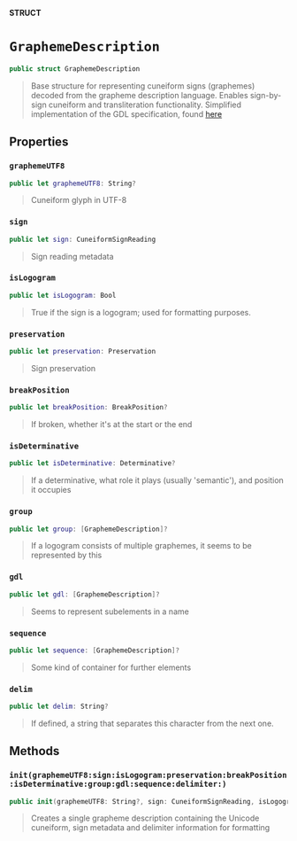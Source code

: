 **STRUCT**

# `GraphemeDescription`

```swift
public struct GraphemeDescription
```

> Base structure for representing cuneiform signs (graphemes) decoded from the grapheme description language. Enables sign-by-sign cuneiform and transliteration functionality. Simplified implementation of the GDL specification, found [here](https://github.com/oracc/oracc/blob/master/doc/ns/gdl/1.0/gdl.xdf)

## Properties
### `graphemeUTF8`

```swift
public let graphemeUTF8: String?
```

> Cuneiform glyph in UTF-8

### `sign`

```swift
public let sign: CuneiformSignReading
```

> Sign reading metadata

### `isLogogram`

```swift
public let isLogogram: Bool
```

> True if the sign is a logogram; used for formatting purposes.

### `preservation`

```swift
public let preservation: Preservation
```

> Sign preservation

### `breakPosition`

```swift
public let breakPosition: BreakPosition?
```

> If broken, whether it's at the start or the end

### `isDeterminative`

```swift
public let isDeterminative: Determinative?
```

> If a determinative, what role it plays (usually 'semantic'), and position it occupies

### `group`

```swift
public let group: [GraphemeDescription]?
```

> If a logogram consists of multiple graphemes, it seems to be represented by this

### `gdl`

```swift
public let gdl: [GraphemeDescription]?
```

> Seems to represent subelements in a name

### `sequence`

```swift
public let sequence: [GraphemeDescription]?
```

> Some kind of container for further elements

### `delim`

```swift
public let delim: String?
```

> If defined, a string that separates this character from the next one.

## Methods
### `init(graphemeUTF8:sign:isLogogram:preservation:breakPosition:isDeterminative:group:gdl:sequence:delimiter:)`

```swift
public init(graphemeUTF8: String?, sign: CuneiformSignReading, isLogogram: Bool, preservation: Preservation = Preservation.preserved, breakPosition: BreakPosition?, isDeterminative: Determinative?, group: [GraphemeDescription]?, gdl: [GraphemeDescription]?, sequence: [GraphemeDescription]?, delimiter: String?)
```

> Creates a single grapheme description containing the Unicode cuneiform, sign metadata and delimiter information for formatting
